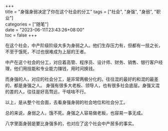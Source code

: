 +++  
title = "身强身弱决定了你在这个社会的分工"
tags = ["社会", "身强", "身弱", "职业"]  
categories = ["随笔"]  
date = "2023-06-11T23:43:26+08:00"  
toc = false
+++

在这个社会，中产阶级阶级大多为身弱之人。他们生存压力有，但都有一技之长，不至于饿死，不过也很难成为上层的王者。

中产在这个社会的分工，对应着高管、程序员、设计师、财务、销售、银行客户经理，他们用技能和专业能力赚钱，用时间换钱。

而身强的人，对应的社会分工，是非常两极分化的。往往混的最好的和混的最差的，都是身强之人。
身强有很多大老板、领导人，也有很多社会底层。身强又混的差的人，往往是好高骛远，干啥啥不行。

以上，是从整个社会面，去看身强身弱的社会地位和社会分工。

总的来说，身弱之人，饿不死。身强之人容易做老板，也容易一事无成。

八字里面身弱是要比身强多的，也对应了这个社会中产居多的事实。